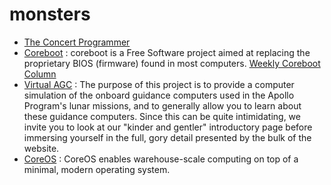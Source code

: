 monsters
========

- [The Concert Programmer](https://www.youtube.com/watch?v=yY1FSsUV-8c)  
- [Coreboot](http://www.coreboot.org/) : coreboot is a Free Software project aimed at replacing the proprietary BIOS (firmware) found in most computers. [Weekly Coreboot Column](http://lennartb.home.xs4all.nl/coreboot/coreboot.html)  
- [Virtual AGC](http://www.ibiblio.org/apollo/index.html) : The purpose of this project is to provide a computer simulation of the onboard guidance computers used in the Apollo Program's lunar missions, and to generally allow you to learn about these guidance computers.  Since this can be quite intimidating, we invite you to look at our "kinder and gentler" introductory page before immersing yourself in the full, gory detail presented by the bulk of the website.  
- [CoreOS](https://coreos.com/) : CoreOS enables warehouse-scale computing on top of a minimal, modern operating system.

